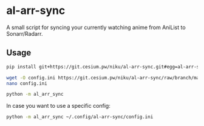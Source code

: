 # al-arr-sync
A small script for syncing your currently watching anime from AniList to Sonarr/Radarr.

## Usage
```sh
pip install git+https://git.cesium.pw/niku/al-arr-sync.git#egg=al-arr-sync

wget -O config.ini https://git.cesium.pw/niku/al-arr-sync/raw/branch/main/config.ini.example 
nano config.ini

python -m al_arr_sync
```

In case you want to use a specific config:
```sh
python -m al_arr_sync ~/.config/al-arr-sync/config.ini
```
